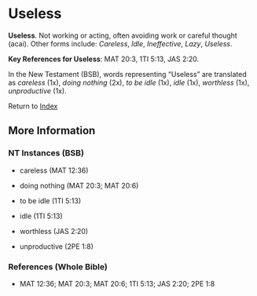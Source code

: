 # Useless
**Useless**. 
Not working or acting, often avoiding work or careful thought (acai). 
Other forms include: 
*Careless*, *Idle*, *Ineffective*, *Lazy*, *Useless*. 


**Key References for Useless**: 
MAT 20:3, 1TI 5:13, JAS 2:20. 




In the New Testament (BSB), words representing “Useless” are translated as 
*careless* (1x), *doing nothing* (2x), *to be idle* (1x), *idle* (1x), *worthless* (1x), *unproductive* (1x). 


Return to [Index](00-Index.md)

## More Information

### NT Instances (BSB)

* careless (MAT 12:36)

* doing nothing (MAT 20:3; MAT 20:6)

* to be idle (1TI 5:13)

* idle (1TI 5:13)

* worthless (JAS 2:20)

* unproductive (2PE 1:8)



### References (Whole Bible)

* MAT 12:36; MAT 20:3; MAT 20:6; 1TI 5:13; JAS 2:20; 2PE 1:8




